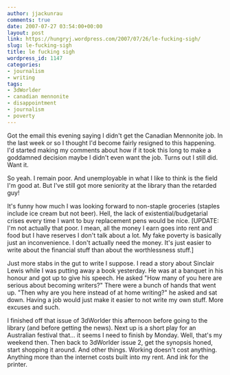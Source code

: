 ```yaml
---
author: jjackunrau
comments: true
date: 2007-07-27 03:54:00+00:00
layout: post
link: https://hungryj.wordpress.com/2007/07/26/le-fucking-sigh/
slug: le-fucking-sigh
title: le fucking sigh
wordpress_id: 1147
categories:
- journalism
- writing
tags:
- 3dWorlder
- canadian mennonite
- disappointment
- journalism
- poverty
---
```


Got the email this evening saying I didn't get the Canadian Mennonite job.  In the last week or so I thought I'd become fairly resigned to this happening.  I'd started making my comments about how if it took this long to make a goddamned decision maybe I didn't even want the job.  Turns out I still did.  Want it.  
  
So yeah.  I remain poor.  And unemployable in what I like to think is the field I'm good at.  But I've still got more seniority at the library than the retarded guy!  
  
It's funny how much I was looking forward to non-staple groceries (staples include ice cream but not beer).  Hell, the lack of existential/budgetarial crises every time I want to buy replacement pens would be nice. [UPDATE: I'm not actually that poor.  I mean, all the money I earn goes into rent and  food but I have reserves I don't talk about a lot.  My fake poverty is basically just an inconvenience.  I don't actually need the money.  It's just easier to write about the financial stuff than about the worthlessness stuff.]  
  
Just more stabs in the gut to write I suppose.  I read a story about Sinclair Lewis while I was putting away a book yesterday.  He was at a banquet in his honour and got up to give his speech.  He asked "How many of you here are serious about becoming writers?"  There were a bunch of hands that went up.  "Then why are you here instead of at home writing?" he asked and sat down.  Having a job would just make it easier to not write my own stuff.  More excuses and such.    
  
I finished off that issue of 3dWorlder this afternoon before going to the library (and before getting the news).  Next up is a short play for an Australian festival that... it seems I need to finish by Monday.  Well, that's my weekend then.  Then back to 3dWorlder issue 2, get the synopsis honed, start shopping it around.  And other things.  Working doesn't cost anything.  Anything more than the internet costs built into my rent.  And ink for the printer.
